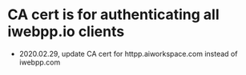 CA cert is for authenticating all iwebpp.io clients
===================================================

* 2020.02.29, update CA cert for httpp.aiworkspace.com instead of iwebpp.com
